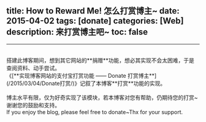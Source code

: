 title: How to Reward Me! 怎么打赏博主~
date: 2015-04-02
tags: [donate]
categories: [Web]
description: 来打赏博主吧~
toc: false
---
<div id="thx_text" class="hidden"><div class="center"><hr/><br/>搭建此博客期间，想到其它网站的**捐赠**功能，想必其实现不会太困难，于是查阅资料、动手尝试。<br/>《[**实现博客网站的支付宝打赏功能 —— Donate 打赏博主**](/2015/03/04/Donate打赏/)》记叙了本博客**打赏**功能的实现。<br/><br/>博主水平有限，仅为好奇实现了该模块，若本博客对您有帮助，仍期待您的打赏~谢谢您的鼓励和支持。<br/>If you enjoy the blog, please feel free to donate~Thx for your support.<br/><br/></div></div>
<script type="text/javascript">	window.onload=function(){	$('#btn_donate').click();	$('#donate_board').parent().append($('#thx_text').html());	}	</script>
